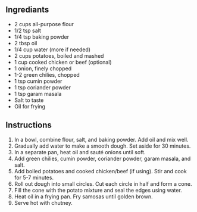 ## Ingrediants
- 2 cups all-purpose flour
- 1/2 tsp salt
- 1/4 tsp baking powder
- 2 tbsp oil
- 1/4 cup water (more if needed)
- 2 cups potatoes, boiled and mashed
- 1 cup cooked chicken or beef (optional)
- 1 onion, finely chopped
- 1-2 green chilies, chopped
- 1 tsp cumin powder
- 1 tsp coriander powder
- 1 tsp garam masala
- Salt to taste
- Oil for frying

## Instructions
1. In a bowl, combine flour, salt, and baking powder. Add oil and mix well.
2. Gradually add water to make a smooth dough. Set aside for 30 minutes.
3. In a separate pan, heat oil and sauté onions until soft.
4. Add green chilies, cumin powder, coriander powder, garam masala, and salt.
5. Add boiled potatoes and cooked chicken/beef (if using). Stir and cook for 5-7 minutes.
6. Roll out dough into small circles. Cut each circle in half and form a cone.
7. Fill the cone with the potato mixture and seal the edges using water.
8. Heat oil in a frying pan. Fry samosas until golden brown.
9. Serve hot with chutney.
